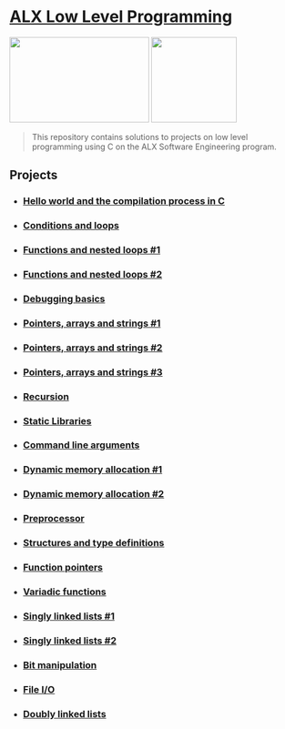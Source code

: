# [ALX Low Level Programming](https://github.com/leulyk/alx-low_level_programming)

<p float="left">
<img src="https://lh3.googleusercontent.com/oVJxT1yn7vwaEM8t9A5MGL6emG0j-_uqHa5H8ikWLvl6Ka-nVmUJZblqWDqPiY-S6itPLnZNgcc8rviK8AVT65l_a3zHiyctwy8=s0" width="245" height="150"/>
<img src="https://blog.holbertonschool.com/wp-content/uploads/2019/04/instagram_feed180.jpg" width = "150" height="150"/>
</p>

> This repository contains solutions to projects on low level programming using C on the ALX Software Engineering program.

## Projects

- ### [Hello world and the compilation process in C](https://github.com/leulyk/alx-low_level_programming/tree/main/0x00-hello_world)

- ### [Conditions and loops](https://github.com/leulyk/alx-low_level_programming/tree/main/0x01-variables_if_else_while)

- ### [Functions and nested loops #1](https://github.com/leulyk/alx-low_level_programming/tree/main/0x02-functions_nested_loops)

- ### [Functions and nested loops #2](https://github.com/leulyk/alx-low_level_programming/tree/main/0x04-more_functions_nested_loops)

- ### [Debugging basics](https://github.com/leulyk/alx-low_level_programming/tree/main/0x03-debugging)

- ### [Pointers, arrays and strings #1](https://github.com/leulyk/alx-low_level_programming/tree/main/0x05-pointers_arrays_strings)

- ### [Pointers, arrays and strings #2](https://github.com/leulyk/alx-low_level_programming/tree/main/0x06-pointers_arrays_strings)

- ### [Pointers, arrays and strings #3](https://github.com/leulyk/alx-low_level_programming/tree/main/0x07-pointers_arrays_strings)

- ### [Recursion](https://github.com/leulyk/alx-low_level_programming/tree/main/0x08-recursion)

- ### [Static Libraries](https://github.com/leulyk/alx-low_level_programming/tree/main/0x09-static_libraries)

- ### [Command line arguments](https://github.com/leulyk/alx-low_level_programming/tree/main/0x0A-argc_argv)

- ### [Dynamic memory allocation #1](https://github.com/leulyk/alx-low_level_programming/tree/main/0x0B-malloc_free)

- ### [Dynamic memory allocation #2](https://github.com/leulyk/alx-low_level_programming/tree/main/0x0C-more_malloc_free)

- ### [Preprocessor](https://github.com/leulyk/alx-low_level_programming/tree/main/0x0D-preprocessor)

- ### [Structures and type definitions](https://github.com/leulyk/alx-low_level_programming/tree/main/0x0E-structures_typedef)

- ### [Function pointers](https://github.com/leulyk/alx-low_level_programming/tree/main/0x0F-function_pointers)

- ### [Variadic functions](https://github.com/leulyk/alx-low_level_programming/tree/main/0x10-variadic_functions)

- ### [Singly linked lists #1](https://github.com/leulyk/alx-low_level_programming/tree/main/0x12-singly_linked_lists)

- ### [Singly linked lists #2](https://github.com/leulyk/alx-low_level_programming/tree/main/0x13-more_singly_linked_lists)

- ### [Bit manipulation](https://github.com/leulyk/alx-low_level_programming/tree/main/0x14-bit_manipulation)

- ### [File I/O](https://github.com/leulyk/alx-low_level_programming/tree/main/0x15-file_io)

- ### [Doubly linked lists](https://github.com/leulyk/alx-low_level_programming/0x17-doubly_linked_lists)
